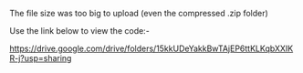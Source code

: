 The file size was too big to upload (even the compressed .zip folder)

Use the link below to view the code:-

https://drive.google.com/drive/folders/15kkUDeYakkBwTAjEP6ttKLKqbXXIKR-j?usp=sharing
